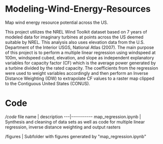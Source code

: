 # Modeling-Wind-Energy-Resources
Map wind energy resource potential across the US.

This project utilizes the NREL Wind Toolkit dataset based on 7 years of modeled data for imaginary turbines at points across the US deemed suitable by NREL. This analysis also uses elevation data from the U.S. Department of the Interior USGS, National Atlas (2007). The main purpose of this project is to perform a multiple linear regression using windspeed at 100m, windspeed cubed, elevation, and slope as independent explanatory variables for capacity factor (CF) which is the average power generated by a turbine divided by the rated capacity. The coefficients from the regression were used to weight variables accordingly and then perform an Inverse Distance Weighting (IDW) to extrapolate CF values to a raster map clipped to the Contiguous United States (CONUS). 

# Code
*/code* 
file name | description 
---|-----------
map_regression.ipynb | Synthesis and cleaning of data sets as well as code for multiple linear regression, inverse distance weighting and output rasters

/figures | Subfolder with figures generated by "map_regression.ipynb"
